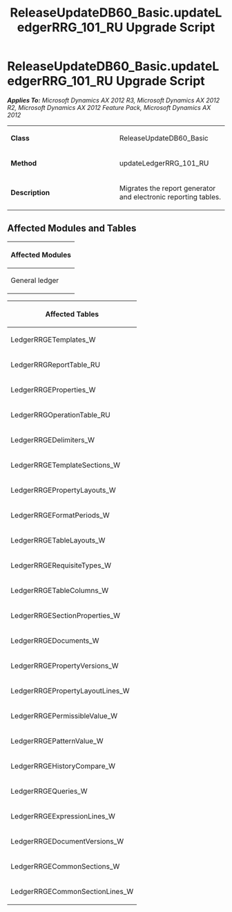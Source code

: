 ﻿---
title: ReleaseUpdateDB60_Basic.updateLedgerRRG_101_RU Upgrade Script
TOCTitle: ReleaseUpdateDB60_Basic.updateLedgerRRG_101_RU Upgrade Script
ms:assetid: f76011d4-1d6c-0f30-4727-f754c47f71e3
ms:mtpsurl: https://msdn.microsoft.com/en-us/library/JJ737603(v=AX.60)
ms:contentKeyID: 49712296
ms.date: 05/18/2015
mtps_version: v=AX.60
---

# ReleaseUpdateDB60\_Basic.updateLedgerRRG\_101\_RU Upgrade Script 


_**Applies To:** Microsoft Dynamics AX 2012 R3, Microsoft Dynamics AX 2012 R2, Microsoft Dynamics AX 2012 Feature Pack, Microsoft Dynamics AX 2012_

<table>
<colgroup>
<col style="width: 50%" />
<col style="width: 50%" />
</colgroup>
<tbody>
<tr class="odd">
<td><p><strong>Class</strong></p></td>
<td><p>ReleaseUpdateDB60_Basic</p></td>
</tr>
<tr class="even">
<td><p><strong>Method</strong></p></td>
<td><p>updateLedgerRRG_101_RU</p></td>
</tr>
<tr class="odd">
<td><p><strong>Description</strong></p></td>
<td><p>Migrates the report generator and electronic reporting tables.</p></td>
</tr>
</tbody>
</table>


## Affected Modules and Tables

<table>
<colgroup>
<col style="width: 100%" />
</colgroup>
<thead>
<tr class="header">
<th><p>Affected Modules</p></th>
</tr>
</thead>
<tbody>
<tr class="odd">
<td><p>General ledger</p></td>
</tr>
</tbody>
</table>


<table>
<colgroup>
<col style="width: 100%" />
</colgroup>
<thead>
<tr class="header">
<th><p>Affected Tables</p></th>
</tr>
</thead>
<tbody>
<tr class="odd">
<td><p>LedgerRRGETemplates_W</p></td>
</tr>
<tr class="even">
<td><p>LedgerRRGReportTable_RU</p></td>
</tr>
<tr class="odd">
<td><p>LedgerRRGEProperties_W</p></td>
</tr>
<tr class="even">
<td><p>LedgerRRGOperationTable_RU</p></td>
</tr>
<tr class="odd">
<td><p>LedgerRRGEDelimiters_W</p></td>
</tr>
<tr class="even">
<td><p>LedgerRRGETemplateSections_W</p></td>
</tr>
<tr class="odd">
<td><p>LedgerRRGEPropertyLayouts_W</p></td>
</tr>
<tr class="even">
<td><p>LedgerRRGEFormatPeriods_W</p></td>
</tr>
<tr class="odd">
<td><p>LedgerRRGETableLayouts_W</p></td>
</tr>
<tr class="even">
<td><p>LedgerRRGERequisiteTypes_W</p></td>
</tr>
<tr class="odd">
<td><p>LedgerRRGETableColumns_W</p></td>
</tr>
<tr class="even">
<td><p>LedgerRRGESectionProperties_W</p></td>
</tr>
<tr class="odd">
<td><p>LedgerRRGEDocuments_W</p></td>
</tr>
<tr class="even">
<td><p>LedgerRRGEPropertyVersions_W</p></td>
</tr>
<tr class="odd">
<td><p>LedgerRRGEPropertyLayoutLines_W</p></td>
</tr>
<tr class="even">
<td><p>LedgerRRGEPermissibleValue_W</p></td>
</tr>
<tr class="odd">
<td><p>LedgerRRGEPatternValue_W</p></td>
</tr>
<tr class="even">
<td><p>LedgerRRGEHistoryCompare_W</p></td>
</tr>
<tr class="odd">
<td><p>LedgerRRGEQueries_W</p></td>
</tr>
<tr class="even">
<td><p>LedgerRRGEExpressionLines_W</p></td>
</tr>
<tr class="odd">
<td><p>LedgerRRGEDocumentVersions_W</p></td>
</tr>
<tr class="even">
<td><p>LedgerRRGECommonSections_W</p></td>
</tr>
<tr class="odd">
<td><p>LedgerRRGECommonSectionLines_W</p></td>
</tr>
</tbody>
</table>

  


